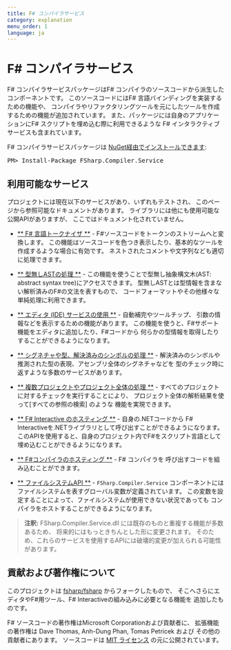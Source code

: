 ```yaml
---
title: F# コンパイラサービス
category: explanation
menu_order: 1
language: ja
---
```


F# コンパイラサービス
=====================

F# コンパイラサービスパッケージはF# コンパイラのソースコードから派生したコンポーネントです。
このソースコードにはF# 言語バインディングを実装するための機能や、
コンパイラやリファクタリングツールを元にしたツールを作成するための機能が追加されています。
また、パッケージには自身のアプリケーションにF# スクリプトを埋め込む際に利用できるような
F# インタラクティブサービスも含まれています。

<div class="row">
  <div class="span1"></div>
  <div class="span6">
    <div class="well well-small" id="nuget">
      F# コンパイラサービスパッケージは <a href="https://nuget.org/packages/FSharp.Compiler.Service">NuGet経由でインストールできます</a>:
      <pre>PM> Install-Package FSharp.Compiler.Service</pre>
    </div>
  </div>
  <div class="span1"></div>
</div>

利用可能なサービス
------------------

プロジェクトには現在以下のサービスがあり、いずれもテストされ、
このページから参照可能なドキュメントがあります。
ライブラリには他にも使用可能な公開APIがありますが、
ここではドキュメント化されていません。

 * [** F# 言語トークナイザ **](tokenizer.html) - F#ソースコードをトークンのストリームへと変換します。
   この機能はソースコードを色つき表示したり、基本的なツールを作成するような場合に有効です。
   ネストされたコメントや文字列なども適切に処理できます。

 * [** 型無しASTの処理 **](untypedtree.html) - この機能を使うことで型無し抽象構文木(AST: abstract syntax tree)にアクセスできます。
   型無しASTとは型情報を含まない解析済みのF#の文法を表すもので、
   コードフォーマットやその他様々な単純処理に利用できます。

 * [** エディタ (IDE) サービスの使用 **](editor.html) - 自動補完やツールチップ、
   引数の情報などを表示するための機能があります。
   この機能を使うと、F#サポート機能をエディタに追加したり、F#コードから
   何らかの型情報を取得したりすることができるようになります。

 * [** シグネチャや型、解決済みのシンボルの処理 **](symbols.html) -
   解決済みのシンボルや推測された型の表現、アセンブリ全体のシグネチャなどを
   型のチェック時に返すような多数のサービスがあります。

 * [** 複数プロジェクトやプロジェクト全体の処理 **](project.html) -
   すべてのプロジェクトに対するチェックを実行することにより、
   プロジェクト全体の解析結果を使って\[すべての参照の検索\] のような
   機能を実現できます。

 * [** F# Interactive のホスティング **](interactive.html) - 自身の.NETコードから
   F# Interactiveを.NETライブラリとして呼び出すことができるようになります。
   このAPIを使用すると、自身のプロジェクト内でF#をスクリプト言語として
   埋め込むことができるようになります。

 * [** F#コンパイラのホスティング **](compiler.html) - F# コンパイラを
   呼び出すコードを組み込むことができます。

 * [** ファイルシステムAPI **](filesystem.html) - `FSharp.Compiler.Service` コンポーネントには
   ファイルシステムを表すグローバル変数が定義されています。
   この変数を設定することによって、ファイルシステムが使用できない状況であっても
   コンパイラをホストすることができるようになります。

> **注釈:** FSharp.Compiler.Service.dll には既存のものと重複する機能が多数あるため、
  将来的にはもっときちんとした形に変更されます。
  そのため、これらのサービスを使用するAPIには破壊的変更が加えられる可能性があります。

貢献および著作権について
------------------------

このプロジェクトは [fsharp/fsharp](https://github.com/fsharp/fsharp) からフォークしたもので、
そこへさらにエディタやF#用ツール、F# Interactiveの組み込みに必要となる機能を
追加したものです。

F# ソースコードの著作権はMicrosoft Corporationおよび貢献者に、
拡張機能の著作権は Dave Thomas, Anh-Dung Phan, Tomas Petricek および
その他の貢献者にあります。
ソースコードは [MIT ライセンス](https://github.com/fsharp/FSharp.Compiler.Service/blob/master/LICENSE) の元に公開されています。
